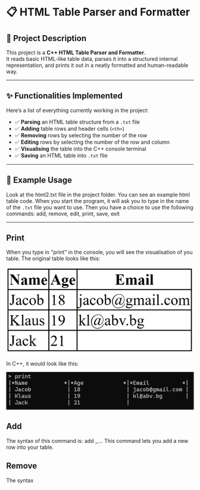 # 📋 HTML Table Parser and Formatter

## 📝 Project Description

This project is a **C++ HTML Table Parser and Formatter**.  
It reads basic HTML-like table data, parses it into a structured internal representation, and prints it out in a neatly formatted and human-readable way.

---

## ✨ Functionalities Implemented

Here’s a list of everything currently working in the project:

- ✅ **Parsing** an HTML table structure from a `.txt` file
- ✅ **Adding** table rows and header cells (`<th>`)
- ✅ **Removing** rows by selecting the number of the row
- ✅ **Editing** rows by selecting the number of the row and column
- ✅ **Visualising** the table into the C++ console terminal
- ✅ **Saving** an HTML table into `.txt` file


---

## 📂 Example Usage

Look at the html2.txt file in the project folder. You can see an example html table code. When you start the program, it will ask you to type in the name of the `.txt` file you want to use. Then you have a choice to use the following commands: add, remove, edit, print, save, exit

---

## Print
When you type in "print" in the console, you will see the visualisation of you table. 
The original table looks like this:

![Table example](Project/images/HTML_Table.png)

In C++, it would look like this:

![C++ Table](Project/images/C++_Table.png)

## Add
The syntax of this command is: add <rowNumber> <value1>,<value2>,<value3>...
This command lets you add a new row into your table.



## Remove
The syntax









